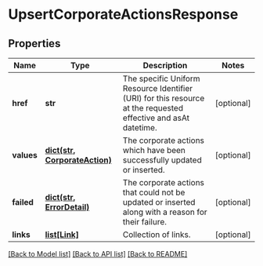# UpsertCorporateActionsResponse


## Properties
Name | Type | Description | Notes
------------ | ------------- | ------------- | -------------
**href** | **str** | The specific Uniform Resource Identifier (URI) for this resource at the requested effective and asAt datetime. | [optional] 
**values** | [**dict(str, CorporateAction)**](CorporateAction.md) | The corporate actions which have been successfully updated or inserted. | [optional] 
**failed** | [**dict(str, ErrorDetail)**](ErrorDetail.md) | The corporate actions that could not be updated or inserted along with a reason for their failure. | [optional] 
**links** | [**list[Link]**](Link.md) | Collection of links. | [optional] 

[[Back to Model list]](../README.md#documentation-for-models) [[Back to API list]](../README.md#documentation-for-api-endpoints) [[Back to README]](../README.md)


